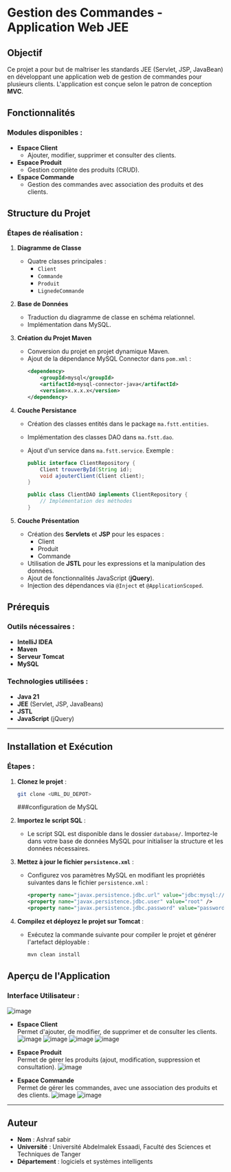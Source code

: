 # Gestion des Commandes - Application Web JEE


## Objectif
Ce projet a pour but de maîtriser les standards JEE (Servlet, JSP, JavaBean) en développant une application web de gestion de commandes pour plusieurs clients. L'application est conçue selon le patron de conception **MVC**.



## Fonctionnalités
### Modules disponibles :
- **Espace Client**
  - Ajouter, modifier, supprimer et consulter des clients.
- **Espace Produit**
  - Gestion complète des produits (CRUD).
- **Espace Commande**
  - Gestion des commandes avec association des produits et des clients.



## Structure du Projet
### Étapes de réalisation :
1. **Diagramme de Classe**
   - Quatre classes principales :
     - `Client`
     - `Commande`
     - `Produit`
     - `LignedeCommande`
   
2. **Base de Données**
   - Traduction du diagramme de classe en schéma relationnel.
   - Implémentation dans MySQL.

3. **Création du Projet Maven**
   - Conversion du projet en projet dynamique Maven.
   - Ajout de la dépendance MySQL Connector dans `pom.xml` :
     ```xml
     <dependency>
         <groupId>mysql</groupId>
         <artifactId>mysql-connector-java</artifactId>
         <version>x.x.x.x</version>
     </dependency>
     ```

4. **Couche Persistance**
   - Création des classes entités dans le package `ma.fstt.entities`.
   - Implémentation des classes DAO dans `ma.fstt.dao`.
   - Ajout d'un service dans `ma.fstt.service`.
     Exemple :
     ```java
     public interface ClientRepository {
         Client trouverById(String id);
         void ajouterClient(Client client);
     }
     ```

     ```java
     public class ClientDAO implements ClientRepository {
         // Implémentation des méthodes
     }
     ```

5. **Couche Présentation**
   - Création des **Servlets** et **JSP** pour les espaces :
     - Client
     - Produit
     - Commande
   - Utilisation de **JSTL** pour les expressions et la manipulation des données.
   - Ajout de fonctionnalités JavaScript (**jQuery**).
   - Injection des dépendances via `@Inject` et `@ApplicationScoped`.



## Prérequis
### Outils nécessaires :
- **IntelliJ IDEA**
- **Maven**
- **Serveur Tomcat**
- **MySQL**

### Technologies utilisées :
- **Java 21**
- **JEE** (Servlet, JSP, JavaBeans)
- **JSTL**
- **JavaScript** (jQuery)

---

## Installation et Exécution
### Étapes :
1. **Clonez le projet** :
   ```bash
   git clone <URL_DU_DEPOT>
   ```
   ###configuration de MySQL

1. **Importez le script SQL** :  
   - Le script SQL est disponible dans le dossier `database/`. Importez-le dans votre base de données MySQL pour initialiser la structure et les données nécessaires.

2. **Mettez à jour le fichier `persistence.xml`** :  
   - Configurez vos paramètres MySQL en modifiant les propriétés suivantes dans le fichier `persistence.xml` :
     ```xml
     <property name="javax.persistence.jdbc.url" value="jdbc:mysql://localhost:3306/nom_bdd" />
     <property name="javax.persistence.jdbc.user" value="root" />
     <property name="javax.persistence.jdbc.password" value="password" />
     ```

3. **Compilez et déployez le projet sur Tomcat** :  
   - Exécutez la commande suivante pour compiler le projet et générer l'artefact déployable :
     ```bash
     mvn clean install
     ```



## Aperçu de l'Application

### Interface Utilisateur :
![image](https://github.com/user-attachments/assets/22b6e993-41be-461f-9f59-01ac05e58ac2)

- **Espace Client**  
  Permet d'ajouter, de modifier, de supprimer et de consulter les clients.
  ![image](https://github.com/user-attachments/assets/c9584ebd-e1bb-4c43-ae4e-1c3486595213)
  ![image](https://github.com/user-attachments/assets/32270c10-91c0-4346-a10f-f2f3cc0768ff)
  ![image](https://github.com/user-attachments/assets/69851706-b3c6-4713-8b1d-173a924f8687)
  ![image](https://github.com/user-attachments/assets/3cf25424-99ac-4119-b059-d4a0d60d129f)





- **Espace Produit**  
  Permet de gérer les produits (ajout, modification, suppression et consultation).
  ![image](https://github.com/user-attachments/assets/544aa02e-ef04-41f8-9d62-487d5d054f6f)


- **Espace Commande**  
  Permet de gérer les commandes, avec une association des produits et des clients.
  ![image](https://github.com/user-attachments/assets/b91b6880-7b58-41e9-8109-8bd387ea0d09)
  ![image](https://github.com/user-attachments/assets/1dc72534-df8d-4892-b95a-4aa377535b29)



---

## Auteur
- **Nom** : Ashraf sabir
- **Université** : Université Abdelmalek Essaadi, Faculté des Sciences et Techniques de Tanger
- **Département** : logiciels et systèmes intelligents

